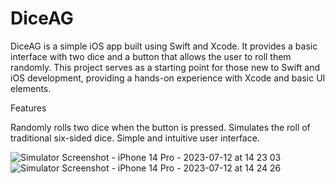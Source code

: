 # DiceAG

DiceAG is a simple iOS app built using Swift and Xcode. It provides a basic interface with two dice and a button that allows the user to roll them randomly. This project serves as a starting point for those new to Swift and iOS development, providing a hands-on experience with Xcode and basic UI elements.

Features

Randomly rolls two dice when the button is pressed.
Simulates the roll of traditional six-sided dice.
Simple and intuitive user interface.


![Simulator Screenshot - iPhone 14 Pro - 2023-07-12 at 14 23 03](https://github.com/Aysenurguller/DiceAG/assets/75699010/749bf128-68ad-4f33-91c3-238ee2d243c9)
![Simulator Screenshot - iPhone 14 Pro - 2023-07-12 at 14 24 26](https://github.com/Aysenurguller/DiceAG/assets/75699010/c256af5e-62d5-4cf9-b18a-4f3ac6fb26f8)
